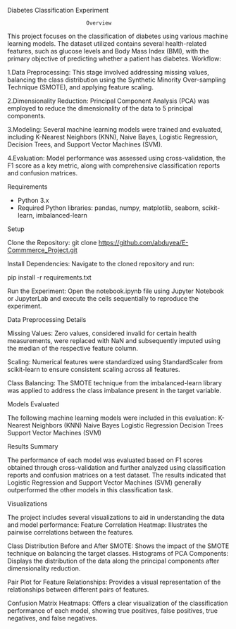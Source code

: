 
 Diabetes Classification Experiment

                             Overview

This project focuses on the classification of diabetes using various machine learning models. The dataset utilized contains several health-related features, such as glucose levels and Body Mass Index (BMI), with the primary objective of predicting whether a patient has diabetes.
                             Workflow:

1.Data Preprocessing: This stage involved addressing missing values, balancing the class distribution using the Synthetic Minority Over-sampling Technique (SMOTE), and applying feature scaling.

2.Dimensionality Reduction: Principal Component Analysis (PCA) was employed to reduce the dimensionality of the data to 5 principal components.

3.Modeling: Several machine learning models were trained and evaluated, including K-Nearest Neighbors (KNN), Naive Bayes, Logistic Regression, Decision Trees, and Support Vector Machines (SVM).

4.Evaluation: Model performance was assessed using cross-validation, the F1 score as a key metric, along with comprehensive classification reports and confusion matrices.

Requirements
- Python 3.x
- Required Python libraries: pandas, numpy, matplotlib, seaborn, scikit-learn, imbalanced-learn

Setup

Clone the Repository:
git clone https://github.com/abduyea/E-Commmerce_Project.git


Install Dependencies: Navigate to the cloned repository and run:

pip install -r requirements.txt

Run the Experiment: Open the notebook.ipynb file using Jupyter Notebook or JupyterLab and execute the cells sequentially to reproduce the experiment.

Data Preprocessing Details

Missing Values: Zero values, considered invalid for certain health measurements, were replaced with NaN and subsequently imputed using the median of the respective feature column.

Scaling: Numerical features were standardized using StandardScaler from scikit-learn to ensure consistent scaling across all features.

Class Balancing: The SMOTE technique from the imbalanced-learn library was applied to address the class imbalance present in the target variable.

Models Evaluated

The following machine learning models were included in this evaluation:
K-Nearest Neighbors (KNN)
Naive Bayes
Logistic Regression
Decision Trees
Support Vector Machines (SVM)

Results Summary

The performance of each model was evaluated based on F1 scores obtained through cross-validation and further analyzed using classification reports and confusion matrices on a test dataset. The results indicated that Logistic Regression and Support Vector Machines (SVM) generally outperformed the other models in this classification task.

Visualizations

The project includes several visualizations to aid in understanding the data and model performance:
Feature Correlation Heatmap: Illustrates the pairwise correlations between the features.

Class Distribution Before and After SMOTE: Shows the impact of the SMOTE technique on balancing the target classes.
Histograms of PCA Components: Displays the distribution of the data along the principal components after dimensionality reduction.

Pair Plot for Feature Relationships: Provides a visual representation of the relationships between different pairs of features.

Confusion Matrix Heatmaps: Offers a clear visualization of the classification performance of each model, showing true positives, false positives, true negatives, and false negatives.


